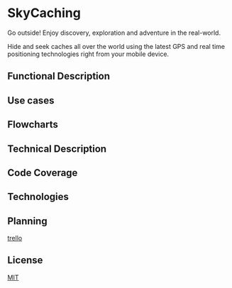 # SkyCaching

Go outside! Enjoy discovery, exploration and adventure in the real-world. 

Hide and seek caches all over the world using the latest GPS and real time positioning technologies right from your mobile device.

## Functional Description

## Use cases

## Flowcharts

## Technical Description

## Code Coverage

## Technologies

## Planning
[trello](https://trello.com/b/ZlBTnNf9/skycaching-nestor) 

## License
[MIT](https://choosealicense.com/licenses/mit/)